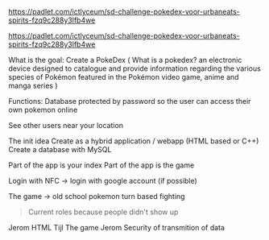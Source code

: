 https://padlet.com/ictlyceum/sd-challenge-pokedex-voor-urbaneats-spirits-fzq9c288y3lfb4we

https://padlet.com/ictlyceum/sd-challenge-pokedex-voor-urbaneats-spirits-fzq9c288y3lfb4we

What is the goal: Create a PokeDex
(
    What is a pokedex?
    an electronic device designed to catalogue and provide information regarding the various species of Pokémon featured in the Pokémon video game, anime and manga series
)

Functions:
Database protected by password so the user can access their own pokemon online

See other users near your location



The init idea
Create as a hybrid application / webapp (HTML based or C++)
Create a database with MySQL

Part of the app is your index
Part of the app is the game

Login with NFC -> login with google account (if possible)

The game -> old school pokemon turn based fighting


> Current roles because people didn't show up

Jerom HTML
Tijl The game
Jerom Security of transmition of data